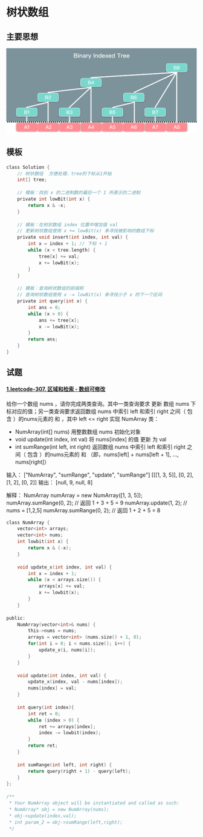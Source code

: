 # 树状数组

## 主要思想

![image-20221005001651659](figs\19-树状数组.assets\image-20221005001651659.png)

## 模板

```c
class Solution {
    // 树状数组  方便处理，tree的下标从1开始
    int[] tree;

    // 模板：找到 x 的二进制数的最后一个 1 所表示的二进制
    private int lowBit(int x) {
        return x & -x;
    }

    // 模板：在树状数组 index 位置中增加值 val
    // 更新树状数组使用 x += lowBit(x) 来寻找被影响的数组下标
    private void insert(int index, int val) {
        int x = index + 1; // 下标 + 1
        while (x < tree.length) {
            tree[x] += val;
            x += lowBit(x);
        }
    }

    // 模板：查询树状数组的前缀和
    // 查询树状数组使用 x -= lowBit(x) 来寻找小于 x 的下一个区间
    private int query(int x) {
        int ans = 0;
        while (x > 0) {
            ans += tree[x];
            x -= lowBit(x);
        }
        return ans;
    }
}
```

## 试题

#### [1.leetcode-307. 区域和检索 - 数组可修改](https://leetcode.cn/problems/range-sum-query-mutable/)

给你一个数组 nums ，请你完成两类查询。其中一类查询要求 更新 数组 nums 下标对应的值；另一类查询要求返回数组 nums 中索引 left 和索引 right 之间（ 包含 ）的nums元素的 和 ，其中 left <= right
实现 NumArray 类：

- NumArray(int[] nums) 用整数数组 nums 初始化对象
- void update(int index, int val) 将 nums[index] 的值 更新 为 val
- int sumRange(int left, int right) 返回数组 nums 中索引 left 和索引 right 之间（ 包含 ）的nums元素的 和 （即，nums[left] + nums[left + 1], ..., nums[right]）

输入：
["NumArray", "sumRange", "update", "sumRange"]
[[[1, 3, 5]], [0, 2], [1, 2], [0, 2]]
输出： [null, 9, null, 8]

解释：
NumArray numArray = new NumArray([1, 3, 5]);
numArray.sumRange(0, 2); // 返回 1 + 3 + 5 = 9
numArray.update(1, 2);   // nums = [1,2,5]
numArray.sumRange(0, 2); // 返回 1 + 2 + 5 = 8

```c
class NumArray {
    vector<int> arrays;
    vector<int> nums;
    int lowbit(int x) {
        return x & (-x);
    }

    void update_x(int index, int val) {
        int x = index + 1;
        while (x < arrays.size()) {
            arrays[x] += val;
            x += lowbit(x);
        }
    }

public:
    NumArray(vector<int>& nums) {
        this->nums = nums;
        arrays = vector<int> (nums.size() + 1, 0);
        for(int i = 0; i < nums.size(); i++) {
            update_x(i, nums[i]);
        }
    }
    
    void update(int index, int val) {
        update_x(index, val - nums[index]);
        nums[index] = val;
    }

    int query(int index){
        int ret = 0;
        while (index > 0) {
            ret += arrays[index];
            index -= lowbit(index);
        }
        return ret;
    }
    
    int sumRange(int left, int right) {
        return query(right + 1) - query(left);
    }
};

/**
 * Your NumArray object will be instantiated and called as such:
 * NumArray* obj = new NumArray(nums);
 * obj->update(index,val);
 * int param_2 = obj->sumRange(left,right);
 */
```

